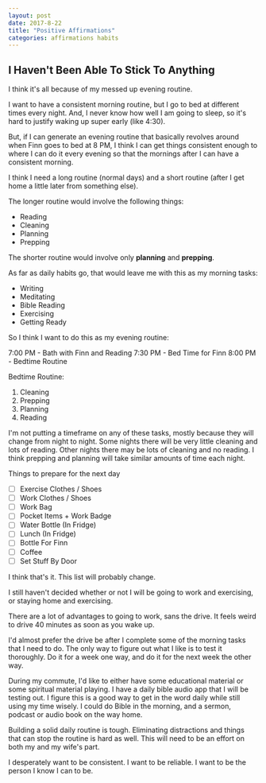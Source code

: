 ```yaml
---
layout: post
date: 2017-8-22
title: "Positive Affirmations"
categories: affirmations habits
---
```


## I Haven't Been Able To Stick To Anything

I think it's all because of my messed up evening routine.

I want to have a consistent morning routine, but I go to bed at different times every night. And, I never know how well I am going to sleep, 
so it's hard to justify waking up super early (like 4:30).

But, if I can generate an evening routine that basically revolves around when Finn goes to bed at 8 PM, I think I can get things consistent 
enough to where I can do it every evening so that the mornings after I can have a consistent morning. 

I think I need a long routine (normal days) and a short routine (after I get home a little later from something else).

The longer routine would involve the following things:

- Reading
- Cleaning
- Planning
- Prepping

The shorter routine would involve only **planning** and **prepping**.

As far as daily habits go, that would leave me with this as my morning tasks:

- Writing
- Meditating
- Bible Reading
- Exercising
- Getting Ready

So I think I want to do this as my evening routine:

7:00 PM - Bath with Finn and Reading
7:30 PM - Bed Time for Finn
8:00 PM - Bedtime Routine

Bedtime Routine:

1. Cleaning
2. Prepping
3. Planning
4. Reading

I'm not putting a timeframe on any of these tasks, mostly because they will change from night to night. Some nights there will be very little cleaning and lots of reading.
Other nights there may be lots of cleaning and no reading. I think prepping and planning will take similar amounts of time each night.

Things to prepare for the next day

- [ ] Exercise Clothes / Shoes
- [ ] Work Clothes / Shoes
- [ ] Work Bag
- [ ] Pocket Items + Work Badge
- [ ] Water Bottle (In Fridge)
- [ ] Lunch (In Fridge)
- [ ] Bottle For Finn
- [ ] Coffee
- [ ] Set Stuff By Door

I think that's it. This list will probably change. 

I still haven't decided whether or not I will be going to work and exercising, or staying home and exercising. 

There are a lot of advantages to going to work, sans the drive. It feels weird to drive 40 minutes as soon as you wake up.

I'd almost prefer the drive be after I complete some of the morning tasks that I need to do. The only way to figure out what I 
like is to test it thoroughly. Do it for a week one way, and do it for the next week the other way.

During my commute, I'd like to either have some educational material or some spiritual material playing. I have a daily bible audio app that
I will be testing out. I figure this is a good way to get in the word daily while still using my time wisely. I could do Bible in the morning, 
and a sermon, podcast or audio book on the way home.

Building a solid daily routine is tough. Eliminating distractions and things that can stop the routine is hard as well. This will
need to be an effort on both my and my wife's part.

I desperately want to be consistent. I want to be reliable. I want to be the person I know I can to be. 




